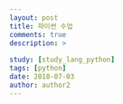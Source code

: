 ```yaml
---
layout: post
title: 파이썬 수업
comments: true
description: >
  
study: [study_lang_python]
tags: [python]
date: 2018-07-03
author: author2
---
```



<script src="https://gist.github.com/ehdwn1991/82082866b67d791bfd38f194ba4f6f3f.js"></script>